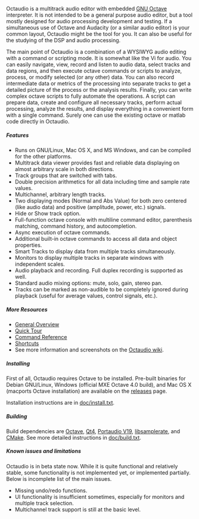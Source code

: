 Octaudio is a multitrack audio editor with embedded [GNU Octave](http://www.gnu.org/software/octave)
interpreter. It is not intended to be a general purpose audio
editor, but a tool mostly designed for audio processing development and testing. If a
simultaneous use of Octave and Audacity (or a similar audio editor) is your common
layout, Octaudio might be the tool for you. It can also be useful for the studying of the
DSP and audio processing.

The main point of Octaudio is a combination of a WYSIWYG audio editing with a command or
scripting mode. It is somewhat like the Vi for audio. You can easily navigate, view,
record and listen to audio data, select tracks and data regions, and then execute octave
commands or scripts to analyze, process, or modify selected (or any other) data. You can
also record intermediate data or metrics of the processing into separate tracks to get
a detailed picture of the process or the analysis results. Finally, you can write
complex octave scripts to fully automate the operations. A script can prepare data,
create and configure all necessary tracks, perform actual processing, analyze the
results, and display everything in a convenient form with a single command. Surely
one can use the existing octave or matlab code directly in Octaudio.

##### Features

- Runs on GNU/Linux, Mac OS X, and MS Windows, and can be compiled for the other
  platforms.
- Multitrack data viewer provides fast and reliable data displaying on almost arbitrary
  scale in both directions.
- Track groups that are switched with tabs.
- Double precision arithmetics for all data including time and sample rate values.
- Multichannel, arbitrary length tracks.
- Two displaying modes (Normal and Abs Value) for both zero centered (like audio data)
  and positive (amplitude, power, etc.) signals.
- Hide or Show track option.
- Full-function octave console with multiline command editor, parenthesis matching,
  command history, and autocompletion.
- Async execution of octave commands.
- Additional built-in octave commands to access all data and object properties.
- Smart Tracks to display data from multiple tracks simultaneously.
- Monitors to display multiple tracks in separate windows with independent scales.
- Audio playback and recording. Full duplex recording is supported as well.
- Standard audio mixing options: mute, solo, gain, stereo pan.
- Tracks can be marked as non-audible to be completely ignored during playback (useful
  for average values, control signals, etc.).

##### More Resources

- [General Overview](doc/overview.md)
- [Quick Tour](doc/tour.md)
- [Command Reference](doc/commands.md)
- [Shortcuts](doc/shortcuts.txt)
- See more information and screenshots on the [Octaudio wiki](https://github.com/antonrunov/octaudio/wiki).


##### Installing

First of all, Octaudio requires Octave to be installed. Pre-built binaries for Debian
GNU/Linux, Windows (official MXE Octave 4.0 build), and Mac OS X (macports Octave
installation) are available on the [releases](https://github.com/antonrunov/octaudio/releases) page.

Installation instructions are in [doc/install.txt](doc/install.txt).

##### Building

Build dependencies are [Octave](http://www.gnu.org/software/octave), [Qt4](http://download.qt.io/archive/qt),
[Portaudio V19](http://www.portaudio.com), [libsamplerate](http://www.mega-nerd.com/SRC),
and [CMake](http://www.cmake.org).
See more detailed instructions in [doc/build.txt](doc/build.txt).

##### Known issues and limitations

Octaudio is in beta state now. While it is quite functional and relatively stable,
some functionality is not implemented yet, or implemented partially. Below is incomplete
list of the main issues.

- Missing undo/redo functions.
- UI functionality is insufficient sometimes, especially for monitors and multiple track
  selection.
- Multichannel track support is still at the basic level.
